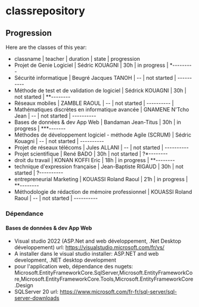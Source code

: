 ﻿# classrepository

## Progression
Here are the classes of this year:
- classname  |  teacher  |  duration  |  state  |  progression  
- Projet de Genie Logiciel  |  Sédric KOUAGNI  | 30h  |  in progress  |  *---------
- Sécurité informatique  |  Beugré Jacques TANOH  |  --  |  not started  |  ----------
- Méthode de test et de validation de logiciel  |  Sédrick KOUAGNI  |  30h  |  not started  |  **--------
- Réseaux mobiles  |  ZAMBLE RAOUL  |  --  |  not started  |  ----------  |
- Mathématiques discrètes en informatique avancée  |  GNAMENE N'Tcho Jean  |  --  |  not started  |  ----------  
- Bases de données & dev App Web  |  Bandaman Jean-Titus  | 30h  |  in progress  |  ***-------
- Méthodes de développement logiciel - méthode Agile (SCRUM)  |  Sédric Kouagni  |  --  |  not started  |  ----------
- Projet de réseaux télécoms  |  Jules ALLANI  |  --  |  not started  |  ----------
- Projet scientifique  |  René BADO  |  30h  |  not started  |  ?*--------
- droit du travail  |  KONAN KOFFI Eric  |  18h  |  in progress  |  **--------
- technique d'expression française  |  Jean-Baptiste RIGAUD |  30h  |  not started  |  ?----------
- entrepreneurial Marketing  |  KOUASSI Roland Raoul  |  21h  |  in progress  |  **--------
- Méthodologie de rédaction de mémoire professionnel  |  KOUASSI Roland Raoul  |  --  | not started  |  ----------

### Dépendance
#### Bases de données & dev App Web
- Visual studio 2022 (ASP.Net and web développement, .Net Desktop développement) url: https://visualstudio.microsoft.com/fr/vs/
- A installer dans le visual studio installer: ASP.NET and web development, .NET desktop development
- pour l'application web, dépendance des nugets: Microsoft.EntityFrameworkCore.SqlServer,Microsoft.EntityFrameworkCore,Microsoft.EntityFrameworkCore.Tools,Microsoft.EntityFrameworkCore.Design
- SQLServer 20 url: https://www.microsoft.com/fr-fr/sql-server/sql-server-downloads
